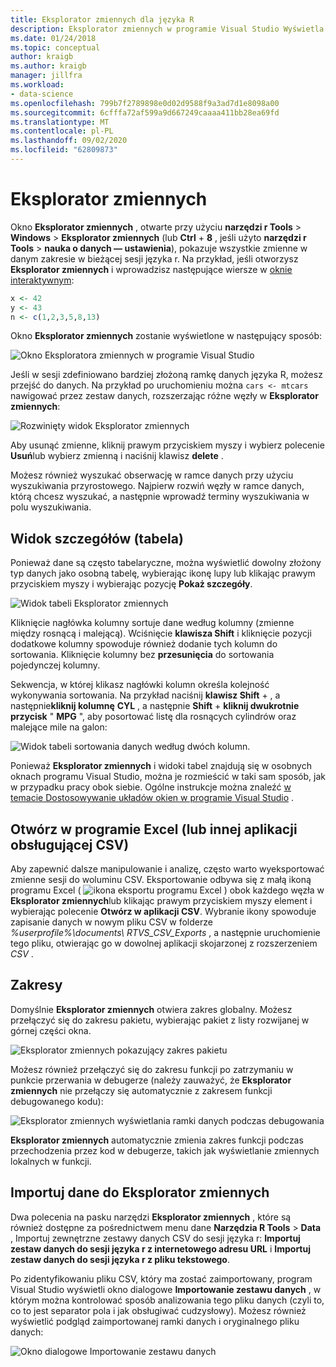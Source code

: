 ```yaml
---
title: Eksplorator zmiennych dla języka R
description: Eksplorator zmiennych w programie Visual Studio Wyświetla wszystkie zmienne w danym zakresie w bieżącej sesji języka R.
ms.date: 01/24/2018
ms.topic: conceptual
author: kraigb
ms.author: kraigb
manager: jillfra
ms.workload:
- data-science
ms.openlocfilehash: 799b7f2789898e0d02d9588f9a3ad7d1e8098a00
ms.sourcegitcommit: 6cfffa72af599a9d667249caaaa411bb28ea69fd
ms.translationtype: MT
ms.contentlocale: pl-PL
ms.lasthandoff: 09/02/2020
ms.locfileid: "62809873"
---
```

# <a name="variable-explorer"></a>Eksplorator zmiennych

Okno **Eksplorator zmiennych** , otwarte przy użyciu **narzędzi r Tools**  >  **Windows**  >  **Eksplorator zmiennych** (lub **Ctrl** + **8** , jeśli użyto **narzędzi r Tools**  >  **nauka o danych — ustawienia**), pokazuje wszystkie zmienne w danym zakresie w bieżącej sesji języka r. Na przykład, jeśli otworzysz **Eksplorator zmiennych** i wprowadzisz następujące wiersze w [oknie interaktywnym](interactive-repl-for-r-in-visual-studio.md):

```R
x <- 42
y <- 43
n <- c(1,2,3,5,8,13)
```

Okno **Eksplorator zmiennych** zostanie wyświetlone w następujący sposób:

![Okno Eksploratora zmiennych w programie Visual Studio](media/variable-explorer-window.png)

Jeśli w sesji zdefiniowano bardziej złożoną ramkę danych języka R, możesz przejść do danych. Na przykład po uruchomieniu można `cars <- mtcars` nawigować przez zestaw danych, rozszerzając różne węzły w **Eksplorator zmiennych**:

![Rozwinięty widok Eksplorator zmiennych](media/variable-explorer-expanded-results.png)

Aby usunąć zmienne, kliknij prawym przyciskiem myszy i wybierz polecenie **Usuń**lub wybierz zmienną i naciśnij klawisz **delete** .

Możesz również wyszukać obserwację w ramce danych przy użyciu wyszukiwania przyrostowego. Najpierw rozwiń węzły w ramce danych, którą chcesz wyszukać, a następnie wprowadź terminy wyszukiwania w polu wyszukiwania.

## <a name="details-table-view"></a>Widok szczegółów (tabela)

Ponieważ dane są często tabelaryczne, można wyświetlić dowolny złożony typ danych jako osobną tabelę, wybierając ikonę lupy lub klikając prawym przyciskiem myszy i wybierając pozycję **Pokaż szczegóły**.

![Widok tabeli Eksplorator zmiennych](media/variable-explorer-table-view.png)

Kliknięcie nagłówka kolumny sortuje dane według kolumny (zmienne między rosnącą i malejącą). Wciśnięcie **klawisza Shift** i kliknięcie pozycji dodatkowe kolumny spowoduje również dodanie tych kolumn do sortowania. Kliknięcie kolumny bez **przesunięcia** do sortowania pojedynczej kolumny.

Sekwencja, w której klikasz nagłówki kolumn określa kolejność wykonywania sortowania. Na przykład naciśnij **klawisz Shift** + , a następnie**kliknij kolumnę** **CYL** , a następnie **Shift** + **kliknij dwukrotnie przycisk** " **MPG** ", aby posortować listę dla rosnących cylindrów oraz malejące mile na galon:

![Widok tabeli sortowania danych według dwóch kolumn.](media/variable-explorer-table-view-sorting.png)

Ponieważ **Eksplorator zmiennych** i widoki tabel znajdują się w osobnych oknach programu Visual Studio, można je rozmieścić w taki sam sposób, jak w przypadku pracy obok siebie. Ogólne instrukcje można znaleźć [w temacie Dostosowywanie układów okien w programie Visual Studio](../ide/customizing-window-layouts-in-visual-studio.md) .

## <a name="open-in-excel-or-other-csv-capable-application"></a>Otwórz w programie Excel (lub innej aplikacji obsługującej CSV)

Aby zapewnić dalsze manipulowanie i analizę, często warto wyeksportować zmienne sesji do woluminu CSV. Eksportowanie odbywa się z małą ikoną programu Excel ( ![ ikona eksportu programu Excel ](media/variable-explorer-excel-icon.png) ) obok każdego węzła w **Eksplorator zmiennych**lub klikając prawym przyciskiem myszy element i wybierając polecenie **Otwórz w aplikacji CSV**. Wybranie ikony spowoduje zapisanie danych w nowym pliku CSV w folderze *%userprofile%\documents\ RTVS_CSV_Exports* , a następnie uruchomienie tego pliku, otwierając go w dowolnej aplikacji skojarzonej z rozszerzeniem *CSV* .

## <a name="scopes"></a>Zakresy

Domyślnie **Eksplorator zmiennych** otwiera zakres globalny. Możesz przełączyć się do zakresu pakietu, wybierając pakiet z listy rozwijanej w górnej części okna.

![Eksplorator zmiennych pokazujący zakres pakietu](media/variable-explorer-package-scopes.png)

Możesz również przełączyć się do zakresu funkcji po zatrzymaniu w punkcie przerwania w debugerze (należy zauważyć, że **Eksplorator zmiennych** nie przełączy się automatycznie z zakresem funkcji debugowanego kodu):

![Eksplorator zmiennych wyświetlania ramki danych podczas debugowania](media/variable-explorer-as-locals-window.png)

**Eksplorator zmiennych** automatycznie zmienia zakres funkcji podczas przechodzenia przez kod w debugerze, takich jak wyświetlanie zmiennych lokalnych w funkcji.

## <a name="import-data-into-variable-explorer"></a>Importuj dane do Eksplorator zmiennych

Dwa polecenia na pasku narzędzi **Eksplorator zmiennych** , które są również dostępne za pośrednictwem menu dane **Narzędzia R Tools**  >  **Data** , Importuj zewnętrzne zestawy danych CSV do sesji języka r: **Importuj zestaw danych do sesji języka r z internetowego adresu URL** i **Importuj zestaw danych do sesji języka r z pliku tekstowego**.

Po zidentyfikowaniu pliku CSV, który ma zostać zaimportowany, program Visual Studio wyświetli okno dialogowe **Importowanie zestawu danych** , w którym można kontrolować sposób analizowania tego pliku danych (czyli to, co to jest separator pola i jak obsługiwać cudzysłowy). Możesz również wyświetlić podgląd zaimportowanej ramki danych i oryginalnego pliku danych:

![Okno dialogowe Importowanie zestawu danych](media/variable-explorer-import-dataset-dialog.png)
